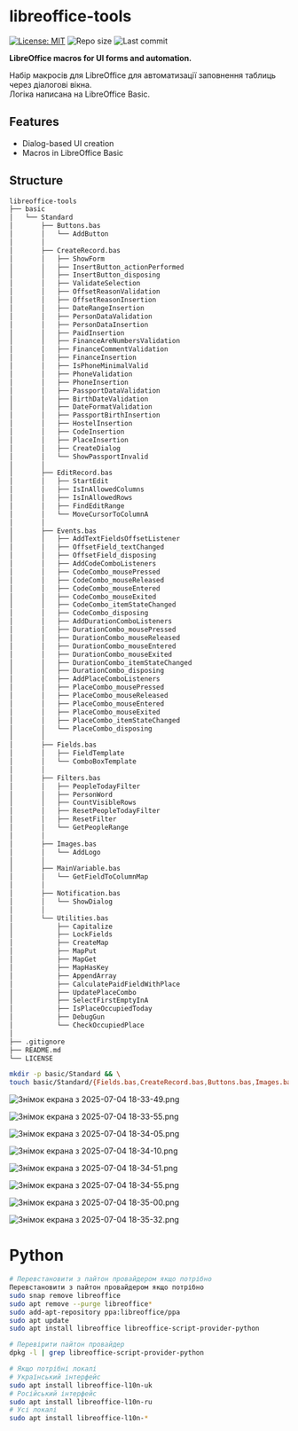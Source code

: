 # libreoffice-tools

[![License: MIT](https://img.shields.io/badge/License-MIT-blue.svg)](https://opensource.org/licenses/MIT)
![Repo size](https://img.shields.io/github/repo-size/yourhostel/libreoffice-tools)
![Last commit](https://img.shields.io/github/last-commit/yourhostel/libreoffice-tools)

**LibreOffice macros for UI forms and automation.**

Набір макросів для LibreOffice для автоматизації заповнення таблиць через діалогові вікна.   
Логіка написана на LibreOffice Basic.

## Features
- Dialog-based UI creation
- Macros in LibreOffice Basic

## Structure
```txt
libreoffice-tools
├── basic
│   └── Standard
│       ├── Buttons.bas
│       │   └── AddButton
│       │
│       ├── CreateRecord.bas
│       │   ├── ShowForm
│       │   ├── InsertButton_actionPerformed
│       │   ├── InsertButton_disposing
│       │   ├── ValidateSelection
│       │   ├── OffsetReasonValidation
│       │   ├── OffsetReasonInsertion
│       │   ├── DateRangeInsertion
│       │   ├── PersonDataValidation
│       │   ├── PersonDataInsertion
│       │   ├── PaidInsertion
│       │   ├── FinanceAreNumbersValidation
│       │   ├── FinanceCommentValidation
│       │   ├── FinanceInsertion
│       │   ├── IsPhoneMinimalValid
│       │   ├── PhoneValidation
│       │   ├── PhoneInsertion
│       │   ├── PassportDataValidation
│       │   ├── BirthDateValidation
│       │   ├── DateFormatValidation
│       │   ├── PassportBirthInsertion
│       │   ├── HostelInsertion
│       │   ├── CodeInsertion
│       │   ├── PlaceInsertion
│       │   ├── CreateDialog
│       │   └── ShowPassportInvalid
│       │
│       ├── EditRecord.bas
│       │   ├── StartEdit
│       │   ├── IsInAllowedColumns
│       │   ├── IsInAllowedRows
│       │   ├── FindEditRange
│       │   └── MoveCursorToColumnA
│       │
│       ├── Events.bas
│       │   ├── AddTextFieldsOffsetListener
│       │   ├── OffsetField_textChanged
│       │   ├── OffsetField_disposing
│       │   ├── AddCodeComboListeners
│       │   ├── CodeCombo_mousePressed
│       │   ├── CodeCombo_mouseReleased
│       │   ├── CodeCombo_mouseEntered
│       │   ├── CodeCombo_mouseExited
│       │   ├── CodeCombo_itemStateChanged
│       │   ├── CodeCombo_disposing
│       │   ├── AddDurationComboListeners
│       │   ├── DurationCombo_mousePressed
│       │   ├── DurationCombo_mouseReleased
│       │   ├── DurationCombo_mouseEntered
│       │   ├── DurationCombo_mouseExited
│       │   ├── DurationCombo_itemStateChanged
│       │   ├── DurationCombo_disposing
│       │   ├── AddPlaceComboListeners
│       │   ├── PlaceCombo_mousePressed
│       │   ├── PlaceCombo_mouseReleased
│       │   ├── PlaceCombo_mouseEntered
│       │   ├── PlaceCombo_mouseExited
│       │   ├── PlaceCombo_itemStateChanged
│       │   └── PlaceCombo_disposing
│       │
│       ├── Fields.bas
│       │   ├── FieldTemplate
│       │   └── ComboBoxTemplate
│       │
│       ├── Filters.bas
│       │   ├── PeopleTodayFilter
│       │   ├── PersonWord
│       │   ├── CountVisibleRows
│       │   ├── ResetPeopleTodayFilter
│       │   ├── ResetFilter
│       │   └── GetPeopleRange
│       │
│       ├── Images.bas
│       │   └── AddLogo
│       │
│       ├── MainVariable.bas
│       │   └── GetFieldToColumnMap
│       │
│       ├── Notification.bas
│       │   └── ShowDialog
│       │
│       └── Utilities.bas
│           ├── Capitalize
│           ├── LockFields
│           ├── CreateMap
│           ├── MapPut
│           ├── MapGet
│           ├── MapHasKey
│           ├── AppendArray
│           ├── CalculatePaidFieldWithPlace
│           ├── UpdatePlaceCombo
│           ├── SelectFirstEmptyInA
│           ├── IsPlaceOccupiedToday
│           ├── DebugGun
│           └── CheckOccupiedPlace
│
├── .gitignore
├── README.md
└── LICENSE
```

```bash
mkdir -p basic/Standard && \
touch basic/Standard/{Fields.bas,CreateRecord.bas,Buttons.bas,Images.bas}
```

![Знімок екрана з 2025-07-04 18-33-49.png](screenshots/%D0%97%D0%BD%D1%96%D0%BC%D0%BE%D0%BA%20%D0%B5%D0%BA%D1%80%D0%B0%D0%BD%D0%B0%20%D0%B7%202025-07-04%2018-33-49.png)

![Знімок екрана з 2025-07-04 18-33-55.png](screenshots/%D0%97%D0%BD%D1%96%D0%BC%D0%BE%D0%BA%20%D0%B5%D0%BA%D1%80%D0%B0%D0%BD%D0%B0%20%D0%B7%202025-07-04%2018-33-55.png)

![Знімок екрана з 2025-07-04 18-34-05.png](screenshots/%D0%97%D0%BD%D1%96%D0%BC%D0%BE%D0%BA%20%D0%B5%D0%BA%D1%80%D0%B0%D0%BD%D0%B0%20%D0%B7%202025-07-04%2018-34-05.png)

![Знімок екрана з 2025-07-04 18-34-10.png](screenshots/%D0%97%D0%BD%D1%96%D0%BC%D0%BE%D0%BA%20%D0%B5%D0%BA%D1%80%D0%B0%D0%BD%D0%B0%20%D0%B7%202025-07-04%2018-34-10.png)

![Знімок екрана з 2025-07-04 18-34-51.png](screenshots/%D0%97%D0%BD%D1%96%D0%BC%D0%BE%D0%BA%20%D0%B5%D0%BA%D1%80%D0%B0%D0%BD%D0%B0%20%D0%B7%202025-07-04%2018-34-51.png)

![Знімок екрана з 2025-07-04 18-34-55.png](screenshots/%D0%97%D0%BD%D1%96%D0%BC%D0%BE%D0%BA%20%D0%B5%D0%BA%D1%80%D0%B0%D0%BD%D0%B0%20%D0%B7%202025-07-04%2018-34-55.png)

![Знімок екрана з 2025-07-04 18-35-00.png](screenshots/%D0%97%D0%BD%D1%96%D0%BC%D0%BE%D0%BA%20%D0%B5%D0%BA%D1%80%D0%B0%D0%BD%D0%B0%20%D0%B7%202025-07-04%2018-35-00.png)

![Знімок екрана з 2025-07-04 18-35-32.png](screenshots/%D0%97%D0%BD%D1%96%D0%BC%D0%BE%D0%BA%20%D0%B5%D0%BA%D1%80%D0%B0%D0%BD%D0%B0%20%D0%B7%202025-07-04%2018-35-32.png)

# Python

```bash
# Перевстановити з пайтон провайдером якщо потрібно
Перевстановити з пайтон провайдером якщо потрібно
sudo snap remove libreoffice
sudo apt remove --purge libreoffice*
sudo add-apt-repository ppa:libreoffice/ppa
sudo apt update
sudo apt install libreoffice libreoffice-script-provider-python

# Перевірити пайтон провайдер
dpkg -l | grep libreoffice-script-provider-python

# Якщо потрібні локалі
# Український інтерфейс
sudo apt install libreoffice-l10n-uk
# Російський інтерфейс
sudo apt install libreoffice-l10n-ru
# Усі локалі
sudo apt install libreoffice-l10n-*
```